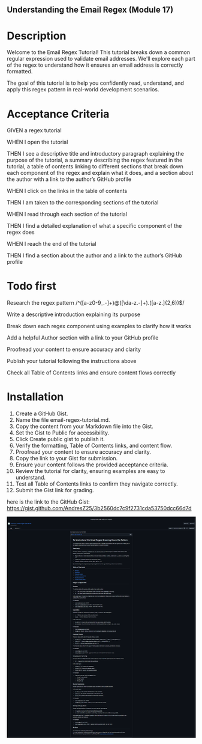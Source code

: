 ## Understanding the Email Regex (Module 17)

# Description

Welcome to the Email Regex Tutorial! This tutorial breaks down a common regular expression used to validate email addresses.
We'll explore each part of the regex to understand how it ensures an email address is correctly formatted.

The goal of this tutorial is to help you confidently read, understand, and apply this regex pattern in real-world development scenarios.



# Acceptance Criteria

GIVEN a regex tutorial

WHEN I open the tutorial

THEN I see a descriptive title and introductory paragraph explaining the purpose of the tutorial, a summary describing the regex featured in the tutorial, a table of contents linking to different sections that break down each component of the regex and explain what it does, and a section about the author with a link to the author’s GitHub profile

WHEN I click on the links in the table of contents

THEN I am taken to the corresponding sections of the tutorial

WHEN I read through each section of the tutorial

THEN I find a detailed explanation of what a specific component of the regex does

WHEN I reach the end of the tutorial

THEN I find a section about the author and a link to the author’s GitHub profile


# Todo first 

Research the regex pattern /^([a-z0-9_\.-]+)@([\da-z\.-]+)\.([a-z\.]{2,6})$/

Write a descriptive introduction explaining its purpose

Break down each regex component using examples to clarify how it works

Add a helpful Author section with a link to your GitHub profile

Proofread your content to ensure accuracy and clarity

Publish your tutorial following the instructions above

Check all Table of Contents links and ensure content flows correctly


# Installation


1. Create a GitHub Gist.
2. Name the file email-regex-tutorial.md.
3. Copy the content from your Markdown file into the Gist.
4. Set the Gist to Public for accessibility.
5. Click Create public gist to publish it.
6. Verify the formatting, Table of Contents links, and content flow.
7. Proofread your content to ensure accuracy and clarity.
8. Copy the link to your Gist for submission.
9. Ensure your content follows the provided acceptance criteria.
10. Review the tutorial for clarity, ensuring examples are easy to understand.
11. Test all Table of Contents links to confirm they navigate correctly.
12. Submit the Gist link for grading.


here is the link to the GitHub Gist:  https://gist.github.com/AndresZ25/3b2560dc7c9f2731cda53750dcc66d7d 



![alt text](photo/image.png)
